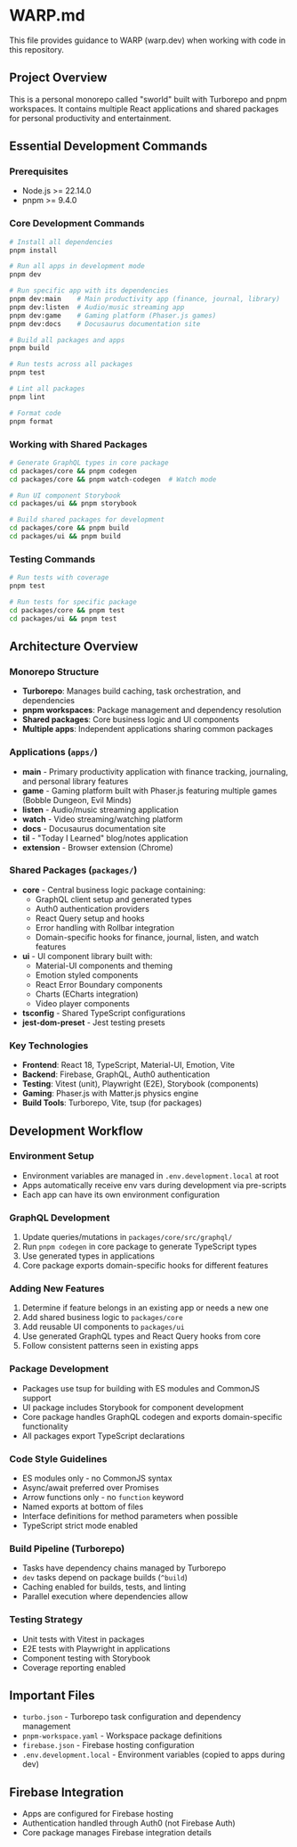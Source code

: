 # WARP.md

This file provides guidance to WARP (warp.dev) when working with code in this repository.

## Project Overview

This is a personal monorepo called "sworld" built with Turborepo and pnpm workspaces. It contains multiple React applications and shared packages for personal productivity and entertainment.

## Essential Development Commands

### Prerequisites
- Node.js >= 22.14.0
- pnpm >= 9.4.0

### Core Development Commands
```bash
# Install all dependencies
pnpm install

# Run all apps in development mode
pnpm dev

# Run specific app with its dependencies
pnpm dev:main    # Main productivity app (finance, journal, library)
pnpm dev:listen  # Audio/music streaming app
pnpm dev:game    # Gaming platform (Phaser.js games)
pnpm dev:docs    # Docusaurus documentation site

# Build all packages and apps
pnpm build

# Run tests across all packages
pnpm test

# Lint all packages
pnpm lint

# Format code
pnpm format
```

### Working with Shared Packages
```bash
# Generate GraphQL types in core package
cd packages/core && pnpm codegen
cd packages/core && pnpm watch-codegen  # Watch mode

# Run UI component Storybook
cd packages/ui && pnpm storybook

# Build shared packages for development
cd packages/core && pnpm build
cd packages/ui && pnpm build
```

### Testing Commands
```bash
# Run tests with coverage
pnpm test

# Run tests for specific package
cd packages/core && pnpm test
cd packages/ui && pnpm test
```

## Architecture Overview

### Monorepo Structure
- **Turborepo**: Manages build caching, task orchestration, and dependencies
- **pnpm workspaces**: Package management and dependency resolution
- **Shared packages**: Core business logic and UI components
- **Multiple apps**: Independent applications sharing common packages

### Applications (`apps/`)
- **main** - Primary productivity application with finance tracking, journaling, and personal library features
- **game** - Gaming platform built with Phaser.js featuring multiple games (Bobble Dungeon, Evil Minds)
- **listen** - Audio/music streaming application
- **watch** - Video streaming/watching platform
- **docs** - Docusaurus documentation site
- **til** - "Today I Learned" blog/notes application
- **extension** - Browser extension (Chrome)

### Shared Packages (`packages/`)
- **core** - Central business logic package containing:
  - GraphQL client setup and generated types
  - Auth0 authentication providers
  - React Query setup and hooks
  - Error handling with Rollbar integration
  - Domain-specific hooks for finance, journal, listen, and watch features
- **ui** - UI component library built with:
  - Material-UI components and theming
  - Emotion styled components
  - React Error Boundary components
  - Charts (ECharts integration)
  - Video player components
- **tsconfig** - Shared TypeScript configurations
- **jest-dom-preset** - Jest testing presets

### Key Technologies
- **Frontend**: React 18, TypeScript, Material-UI, Emotion, Vite
- **Backend**: Firebase, GraphQL, Auth0 authentication
- **Testing**: Vitest (unit), Playwright (E2E), Storybook (components)
- **Gaming**: Phaser.js with Matter.js physics engine
- **Build Tools**: Turborepo, Vite, tsup (for packages)

## Development Workflow

### Environment Setup
- Environment variables are managed in `.env.development.local` at root
- Apps automatically receive env vars during development via pre-scripts
- Each app can have its own environment configuration

### GraphQL Development
1. Update queries/mutations in `packages/core/src/graphql/`
2. Run `pnpm codegen` in core package to generate TypeScript types
3. Use generated types in applications
4. Core package exports domain-specific hooks for different features

### Adding New Features
1. Determine if feature belongs in an existing app or needs a new one
2. Add shared business logic to `packages/core`
3. Add reusable UI components to `packages/ui`
4. Use generated GraphQL types and React Query hooks from core
5. Follow consistent patterns seen in existing apps

### Package Development
- Packages use tsup for building with ES modules and CommonJS support
- UI package includes Storybook for component development
- Core package handles GraphQL codegen and exports domain-specific functionality
- All packages export TypeScript declarations

### Code Style Guidelines
- ES modules only - no CommonJS syntax
- Async/await preferred over Promises
- Arrow functions only - no `function` keyword
- Named exports at bottom of files
- Interface definitions for method parameters when possible
- TypeScript strict mode enabled

### Build Pipeline (Turborepo)
- Tasks have dependency chains managed by Turborepo
- `dev` tasks depend on package builds (`^build`)
- Caching enabled for builds, tests, and linting
- Parallel execution where dependencies allow

### Testing Strategy
- Unit tests with Vitest in packages
- E2E tests with Playwright in applications
- Component testing with Storybook
- Coverage reporting enabled

## Important Files
- `turbo.json` - Turborepo task configuration and dependency management
- `pnpm-workspace.yaml` - Workspace package definitions
- `firebase.json` - Firebase hosting configuration
- `.env.development.local` - Environment variables (copied to apps during dev)

## Firebase Integration
- Apps are configured for Firebase hosting
- Authentication handled through Auth0 (not Firebase Auth)
- Core package manages Firebase integration details
